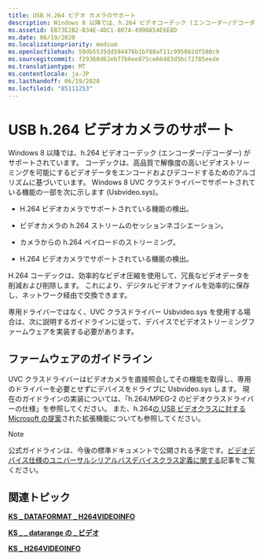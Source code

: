 ```yaml
---
title: USB H.264 ビデオ カメラのサポート
description: Windows 8 以降では、h.264 ビデオコーデック (エンコーダー/デコーダー) がサポートされています。
ms.assetid: EB73E2B2-B34E-4DC1-807A-4990A54E6E8D
ms.date: 06/19/2020
ms.localizationpriority: medium
ms.openlocfilehash: 59db5535dd594476b1bf88af11c995082df580c9
ms.sourcegitcommit: f29360d62eb77b6ee875ce66483d5bc72785eede
ms.translationtype: MT
ms.contentlocale: ja-JP
ms.lasthandoff: 06/19/2020
ms.locfileid: "85111253"
---
```

# <a name="usb-h264-video-cameras-support"></a>USB h.264 ビデオカメラのサポート

Windows 8 以降では、h.264 ビデオコーデック (エンコーダー/デコーダー) がサポートされています。 コーデックは、高品質で解像度の高いビデオストリーミングを可能にするビデオデータをエンコードおよびデコードするためのアルゴリズムに基づいています。 Windows 8 UVC クラスドライバーでサポートされている機能の一部を次に示します (Usbvideo.sys)。

- H.264 ビデオカメラでサポートされている機能の検出。

- ビデオカメラの h.264 ストリームのセッションネゴシエーション。

- カメラからの h.264 ペイロードのストリーミング。

- H.264 ビデオカメラでサポートされている機能の検出。

H.264 コーデックは、効率的なビデオ圧縮を使用して、冗長なビデオデータを削減および削除します。 これにより、デジタルビデオファイルを効率的に保存し、ネットワーク経由で交換できます。

専用ドライバーではなく、UVC クラスドライバー Usbvideo.sys を使用する場合は、次に説明するガイドラインに従って、デバイスでビデオストリーミングファームウェアを実装する必要があります。

## <a name="firmware-guidelines"></a>ファームウェアのガイドライン

UVC クラスドライバーはビデオカメラを直接照会してその機能を取得し、専用のドライバーを必要とせずにデバイスをドライブに Usbvideo.sys します。 現在のガイドラインの実装については、「h.264/MPEG-2 のビデオクラスドライバーの仕様」を参照してください。 また、h.264[の USB ビデオクラスに対する Microsoft の提案](https://docs.microsoft.com/previous-versions/windows/hardware/download/dn550976(v=vs.85))された拡張機能についても参照してください。

> [!NOTE]
> 公式ガイドラインは、今後の標準ドキュメントで公開される予定です。[ビデオデバイス仕様のユニバーサルシリアルバスデバイスクラス定義に関する](https://www.usb.org/documents)記事をご覧ください。

## <a name="related-topics"></a>関連トピック

[**KS \_ DATAFORMAT \_ H264VIDEOINFO**](https://docs.microsoft.com/windows-hardware/drivers/ddi/ksmedia/ns-ksmedia-tagks_dataformat_h264videoinfo)  

[**KS \_ \_ datarange の \_ ビデオ**](https://docs.microsoft.com/windows-hardware/drivers/ddi/ksmedia/ns-ksmedia-tagks_datarange_h264_video)  

[**KS \_ H264VIDEOINFO**](https://docs.microsoft.com/windows-hardware/drivers/ddi/ksmedia/ns-ksmedia-tagks_h264videoinfo)  
